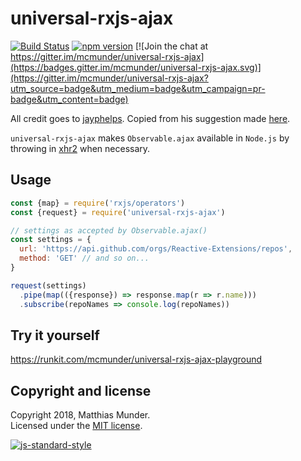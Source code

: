 # universal-rxjs-ajax

[![Build Status](https://travis-ci.org/mcmunder/universal-rxjs-ajax.svg?branch=master)](https://travis-ci.org/mcmunder/universal-rxjs-ajax) [![npm version](https://badge.fury.io/js/universal-rxjs-ajax.svg)](https://badge.fury.io/js/universal-rxjs-ajax) [![Join the chat at https://gitter.im/mcmunder/universal-rxjs-ajax](https://badges.gitter.im/mcmunder/universal-rxjs-ajax.svg)](https://gitter.im/mcmunder/universal-rxjs-ajax?utm_source=badge&utm_medium=badge&utm_campaign=pr-badge&utm_content=badge)

All credit goes to [jayphelps](https://github.com/jayphelps). Copied from his
suggestion made
[here](https://github.com/ReactiveX/rxjs/issues/2099#issuecomment-288140971).

`universal-rxjs-ajax` makes `Observable.ajax` available in `Node.js` by throwing
in [xhr2](https://github.com/pwnall/node-xhr2) when necessary.

## Usage

```js
const {map} = require('rxjs/operators')
const {request} = require('universal-rxjs-ajax')

// settings as accepted by Observable.ajax()
const settings = {
  url: 'https://api.github.com/orgs/Reactive-Extensions/repos',
  method: 'GET' // and so on...
}

request(settings)
  .pipe(map(({response}) => response.map(r => r.name)))
  .subscribe(repoNames => console.log(repoNames))
```

## Try it yourself

https://runkit.com/mcmunder/universal-rxjs-ajax-playground

## Copyright and license

Copyright 2018, Matthias Munder.  
Licensed under the [MIT license](./LICENSE).

[![js-standard-style](https://cdn.rawgit.com/feross/standard/master/badge.svg)](https://github.com/feross/standard)
